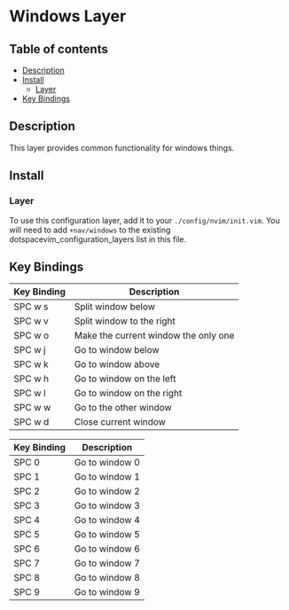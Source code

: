 # Windows Layer

## Table of contents

* [Description](#description)
* [Install](#install)
  * [Layer](#layer)
* [Key Bindings](#key-bindings)


## Description

This layer provides common functionality for windows things.


## Install

### Layer

To use this configuration layer, add it to your `./config/nvim/init.vim`. You will need to add `+nav/windows` to the existing dotspacevim_configuration_layers list in this file.


## Key Bindings

| Key Binding | Description                                              |
|-------------|----------------------------------------------------------|
| SPC w s     | Split window below                                       |
| SPC w v     | Split window to the right                                |
| SPC w o     | Make the current window the only one                     |
| SPC w j     | Go to window below                                       |
| SPC w k     | Go to window above                                       |
| SPC w h     | Go to window on the left                                 |
| SPC w l     | Go to window on the right                                |
| SPC w w     | Go to the other window                                   |
| SPC w d     | Close current window                                     |


| Key Binding | Description                            |
|-------------|----------------------------------------|
| SPC 0       | Go to window 0                         |
| SPC 1       | Go to window 1                         |
| SPC 2       | Go to window 2                         |
| SPC 3       | Go to window 3                         |
| SPC 4       | Go to window 4                         |
| SPC 5       | Go to window 5                         |
| SPC 6       | Go to window 6                         |
| SPC 7       | Go to window 7                         |
| SPC 8       | Go to window 8                         |
| SPC 9       | Go to window 9                         |
